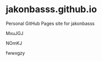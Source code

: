 # jakonbasss.github.io
Personal GitHub Pages site for jakonbasss




















































MxuJGJ


NOmKJ

fwwxgzy
